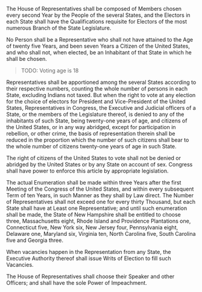 The House of Representatives shall be composed of Members chosen every second Year by the People of the several States, and the Electors in each State shall have the Qualifications requisite for Electors of the most numerous Branch of the State Legislature. 

No Person shall be a Representative who shall not have attained to the Age of twenty five Years, and been seven Years a Citizen of the United States, and who shall not, when elected, be an Inhabitant of that State in which he shall be chosen.

> TODO: Voting age is 18

Representatives shall be apportioned among the several States according to their respective numbers, counting the whole number of persons in each State, excluding Indians not taxed. But when the right to vote at any election for the choice of electors for President and Vice-President of the United States, Representatives in Congress, the Executive and Judicial officers of a State, or the members of the Legislature thereof, is denied to any of the inhabitants of such State, being twenty-one years of age, and citizens of the United States, or in any way abridged, except for participation in rebellion, or other crime, the basis of representation therein shall be reduced in the proportion which the number of such citizens shall bear to the whole number of citizens twenty-one years of age in such State.

The right of citizens of the United States to vote shall not be denied or abridged by the United States or by any State on account of sex. Congress shall have power to enforce this article by appropriate legislation.

The actual Enumeration shall be made within three Years after the first Meeting of the Congress of the United States, and within every subsequent Term of ten Years, in such Manner as they shall by Law direct. The Number of Representatives shall not exceed one for every thirty Thousand, but each State shall have at Least one Representative; and until such enumeration shall be made, the State of New Hampshire shall be entitled to choose three, Massachusetts eight, Rhode Island and Providence Plantations one, Connecticut five, New York six, New Jersey four, Pennsylvania eight, Delaware one, Maryland six, Virginia ten, North Carolina five, South Carolina five and Georgia three. 

When vacancies happen in the Representation from any State, the Executive Authority thereof shall issue Writs of Election to fill such Vacancies. 

The House of Representatives shall choose their Speaker and other Officers; and shall have the sole Power of Impeachment.